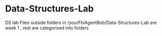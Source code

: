 # Data-Structures-Lab
DS lab
Files outside folders in /yourFbiAgentBob/Data-Structures-Lab are week 1 , rest are categorised into folders
